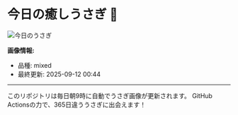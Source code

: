 # 今日の癒しうさぎ 🐰

![今日のうさぎ](https://firebasestorage.googleapis.com/v0/b/rabbitdb-9370d.appspot.com/o/rabbits%2F15cbe7aa?alt=media&token=fbc84cbd-e6ca-42d2-a9ed-9d8e8da5db16)

**画像情報:**
- 品種: mixed
- 最終更新: 2025-09-12 00:44

---

このリポジトリは毎日朝9時に自動でうさぎ画像が更新されます。
GitHub Actionsの力で、365日違ううさぎに出会えます！
